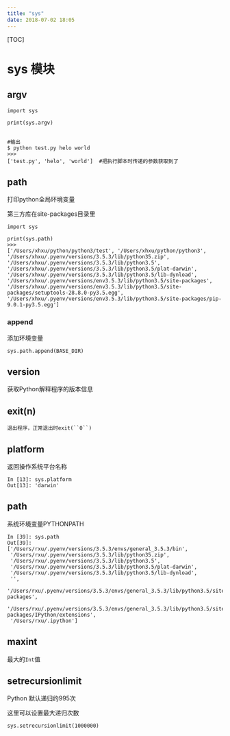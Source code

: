 ```yaml
---
title: "sys"
date: 2018-07-02 18:05
---
```


[TOC]



# sys 模块



## argv

```
import sys
 
print(sys.argv)
 
 
#输出
$ python test.py helo world
>>>
['test.py', 'helo', 'world']  #把执行脚本时传递的参数获取到了
```



## path

打印python全局环境变量

第三方库在site-packages目录里

```
import sys

print(sys.path)
>>>
['/Users/xhxu/python/python3/test', '/Users/xhxu/python/python3', '/Users/xhxu/.pyenv/versions/3.5.3/lib/python35.zip', '/Users/xhxu/.pyenv/versions/3.5.3/lib/python3.5', '/Users/xhxu/.pyenv/versions/3.5.3/lib/python3.5/plat-darwin', '/Users/xhxu/.pyenv/versions/3.5.3/lib/python3.5/lib-dynload', '/Users/xhxu/.pyenv/versions/env3.5.3/lib/python3.5/site-packages', '/Users/xhxu/.pyenv/versions/env3.5.3/lib/python3.5/site-packages/setuptools-28.8.0-py3.5.egg', '/Users/xhxu/.pyenv/versions/env3.5.3/lib/python3.5/site-packages/pip-9.0.1-py3.5.egg']
```



### append

添加环境变量

```
sys.path.append(BASE_DIR)
```



## version

 获取Python解释程序的版本信息



## exit(n)

```
退出程序，正常退出时exit(``0``)
```



## platform

返回操作系统平台名称

```
In [13]: sys.platform
Out[13]: 'darwin'
```



## path

系统环境变量PYTHONPATH

```
In [39]: sys.path
Out[39]:
['/Users/rxu/.pyenv/versions/3.5.3/envs/general_3.5.3/bin',
 '/Users/rxu/.pyenv/versions/3.5.3/lib/python35.zip',
 '/Users/rxu/.pyenv/versions/3.5.3/lib/python3.5',
 '/Users/rxu/.pyenv/versions/3.5.3/lib/python3.5/plat-darwin',
 '/Users/rxu/.pyenv/versions/3.5.3/lib/python3.5/lib-dynload',
 '',
 '/Users/rxu/.pyenv/versions/3.5.3/envs/general_3.5.3/lib/python3.5/site-packages',
 '/Users/rxu/.pyenv/versions/3.5.3/envs/general_3.5.3/lib/python3.5/site-packages/IPython/extensions',
 '/Users/rxu/.ipython']
```



## maxint         

最大的``Int``值



## setrecursionlimit

Python 默认递归约995次

这里可以设置最大递归次数

```
sys.setrecursionlimit(1000000)
```



